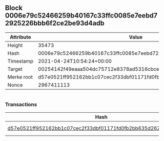 ## Block 0006e79c52466259b40167c33ffc0085e7eebd72925226bbb6f2ce2be93d4adb

Attribute | Value
--- | ---
Height | 35473
Hash | 0006e79c52466259b40167c33ffc0085e7eebd72925226bbb6f2ce2be93d4adb
Timestamp | 2021-04-24T10:54:24+00:00
Target | 00254142f49eaaa504dc75712e8378ad5316cbcead634704b3734b6271167cc4
Merke root | d57e0521ff952162bb1c07cec2f33dbf01171fd0fb2bb635d262a0a16df0d8a9
Nonce | 2967411113

```

```

### Transactions

Hash | Amount
--- | ---
[d57e0521ff952162bb1c07cec2f33dbf01171fd0fb2bb635d262a0a16df0d8a9](d57e0521ff952162bb1c07cec2f33dbf01171fd0fb2bb635d262a0a16df0d8a9.md) | 10.00000000 SKEPTI 

